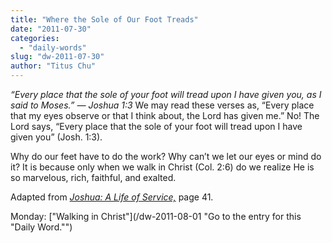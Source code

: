 ```yaml
---
title: "Where the Sole of Our Foot Treads"
date: "2011-07-30"
categories: 
  - "daily-words"
slug: "dw-2011-07-30"
author: "Titus Chu"
---
```


_“Every place that the sole of your foot will tread upon I have given you, as I said to Moses.” — Joshua 1:3_ We may read these verses as, “Every place that my eyes observe or that I think about, the Lord has given me.” No! The Lord says, “Every place that the sole of your foot will tread upon I have given you” (Josh. 1:3).

Why do our feet have to do the work? Why can’t we let our eyes or mind do it? It is because only when we walk in Christ (Col. 2:6) do we realize He is so marvelous, rich, faithful, and exalted.

Adapted from _[Joshua: A Life of Service,](/book-joshua "Go to the listing for this book.")_ page 41.

Monday: ["Walking in Christ"](/dw-2011-08-01 "Go to the entry for this "Daily Word."")
